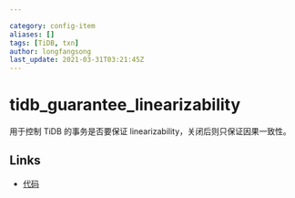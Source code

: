 ```yaml
---

category: config-item
aliases: []
tags: [TiDB, txn]
author: longfangsong
last_update: 2021-03-31T03:21:45Z
---
```


# tidb_guarantee_linearizability

用于控制 TiDB 的事务是否要保证 linearizability，关闭后则只保证因果一致性。

## Links

- [代码](https://github.com/pingcap/tidb/blob/f43f750fb551f2f9f62a046cdc04d13f5ca4b51c/sessionctx/variable/tidb_vars.go#L514)
